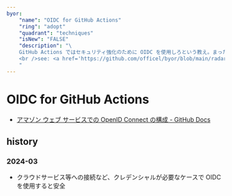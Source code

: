 ```yaml
---
byor:
    "name": "OIDC for GitHub Actions"
    "ring": "adopt"
    "quadrant": "techniques"
    "isNew": "FALSE"
    "description": "\
    GitHub Actions ではセキュリティ強化のために OIDC を使用しろという教え。まったくそのとおり。\
    <br />see: <a href='https://github.com/officel/byor/blob/main/radar/techniques/oidc4github.md'>note</a>\
    "
---
```


# OIDC for GitHub Actions

- [アマゾン ウェブ サービスでの OpenID Connect の構成 - GitHub Docs](https://docs.github.com/ja/actions/deployment/security-hardening-your-deployments/configuring-openid-connect-in-amazon-web-services)

## history

### 2024-03

- クラウドサービス等への接続など、クレデンシャルが必要なケースで OIDC を使用すると安全
